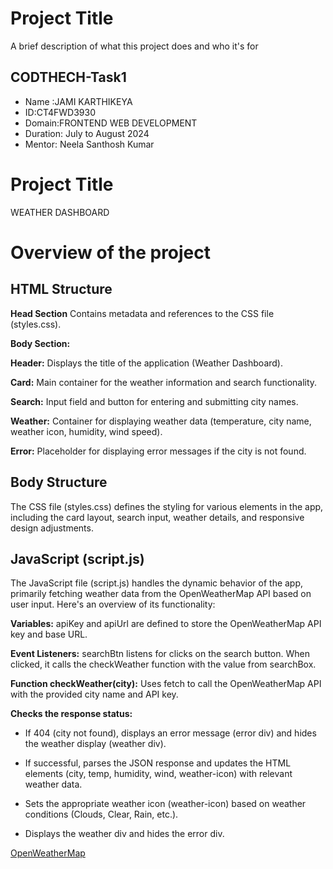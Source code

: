 
# Project Title

A brief description of what this project does and who it's for


## CODTHECH-Task1

- Name :JAMI KARTHIKEYA
- ID:CT4FWD3930
- Domain:FRONTEND WEB DEVELOPMENT
- Duration: July to August 2024
- Mentor: Neela Santhosh Kumar

# Project Title

WEATHER DASHBOARD

# Overview of the project
## HTML Structure
**Head Section** Contains metadata and references to the CSS file (styles.css).

**Body Section:**

**Header:** Displays the title of the application (Weather Dashboard).

**Card:** Main container for the weather information and search functionality.

**Search:** Input field and button for entering and submitting city names.

**Weather:** Container for displaying weather data (temperature, city name, weather icon, humidity, wind speed).

**Error:** Placeholder for displaying error messages if the city is not found.

## Body Structure

The CSS file (styles.css) defines the styling for various elements in the app, including the card layout, search input, weather details, and responsive design adjustments.

## JavaScript (script.js)
The JavaScript file (script.js) handles the dynamic behavior of the app, primarily fetching weather data from the OpenWeatherMap API based on user input. Here's an overview of its functionality:

**Variables:** apiKey and apiUrl are defined to store the OpenWeatherMap API key and base URL.

**Event Listeners:**
searchBtn listens for clicks on the search button.
When clicked, it calls the checkWeather function with the value from searchBox.

**Function checkWeather(city):**
Uses fetch to call the OpenWeatherMap API with the provided city name and API key.

**Checks the response status:**
- If 404 (city not found), displays an error message (error div) and hides the weather display (weather div).

- If successful, parses the JSON response and updates the HTML elements (city, temp, humidity, wind, weather-icon) with relevant weather data.

- Sets the appropriate weather icon (weather-icon) based on weather conditions (Clouds, Clear, Rain, etc.).

- Displays the weather div and hides the error div.



[OpenWeatherMap](https://openweathermap.org/)

